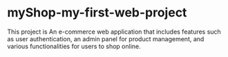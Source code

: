 # myShop-my-first-web-project
This project is An e-commerce web application that includes features such as user authentication, an admin panel for product management, and various functionalities for users to shop online.
